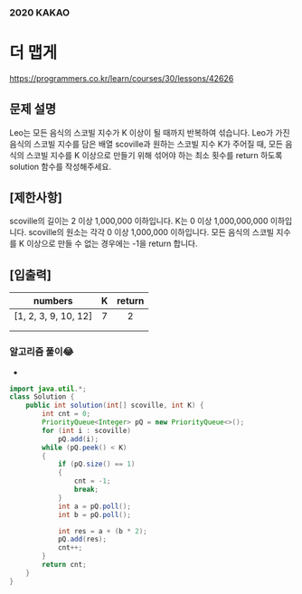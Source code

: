 ### 2020 KAKAO

# 더 맵게

https://programmers.co.kr/learn/courses/30/lessons/42626

## 문제 설명

Leo는 모든 음식의 스코빌 지수가 K 이상이 될 때까지 반복하여 섞습니다.
Leo가 가진 음식의 스코빌 지수를 담은 배열 scoville과 원하는 스코빌 지수 K가 주어질 때, 모든 음식의 스코빌 지수를 K 이상으로 만들기 위해 섞어야 하는 최소 횟수를 return 하도록 solution 함수를 작성해주세요.

## [제한사항]

scoville의 길이는 2 이상 1,000,000 이하입니다.
K는 0 이상 1,000,000,000 이하입니다.
scoville의 원소는 각각 0 이상 1,000,000 이하입니다.
모든 음식의 스코빌 지수를 K 이상으로 만들 수 없는 경우에는 -1을 return 합니다.

## [입출력]

|       numbers        |  K  | return |
| :------------------: | :-: | :----: |
| [1, 2, 3, 9, 10, 12] |  7  |   2    |
|                      |     |        |
|                      |     |        |

### 알고리즘 풀이😂

-

```java
import java.util.*;
class Solution {
    public int solution(int[] scoville, int K) {
        int cnt = 0;
        PriorityQueue<Integer> pQ = new PriorityQueue<>();
        for (int i : scoville)
            pQ.add(i);
        while (pQ.peek() < K)
        {
            if (pQ.size() == 1)
            {
                cnt = -1;
                break;
            }
            int a = pQ.poll();
            int b = pQ.poll();

            int res = a + (b * 2);
            pQ.add(res);
            cnt++;
        }
        return cnt;
    }
}
```

```c++

```

